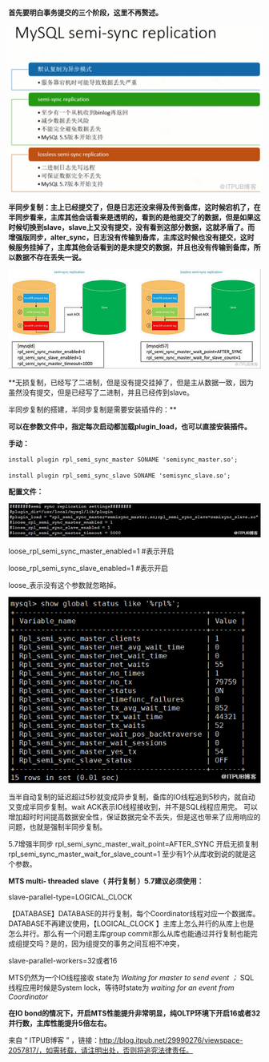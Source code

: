  **首先要明白事务提交的三个阶段，这里不再赘述。** 

![ ](.pics/clip_image001-1598717106578.png)

**半同步复制：主上已经提交了，但是日志还没来得及传到备库，这时候宕机了，在半同步看来，主库其他会话看来是透明的，看到的是他提交了的数据，但是如果这时候切换到slave，slave上又没有提交，没有看到这部分数据，这就矛盾了。而增强版同步，alter_sync，日志没有传输到备库，主库这时候也没有提交，这时候服务挂掉了，主库其他会话看到的是未提交的数据，并且也没有传输到备库，所以数据不存在丢失一说。**

![ ](.pics/image-20200901155932408.png)


 **无损复制，已经写了二进制，但是没有提交挂掉了，但是主从数据一致，因为虽然没有提交，但是已经写了二进制，并且已经传到slave。 


 半同步复制的搭建，半同步复制是需要安装插件的：** 

**可以在参数文件中，指定每次启动都加载plugin_load，也可以直接安装插件。** 

**手动：** 
```
install plugin rpl_semi_sync_master SONAME 'semisync_master.so'; 

install plugin rpl_semi_sync_slave SONAME 'semisync_slave.so'; 
```



**配置文件：** 

![ ](.pics/clip_image003.jpg)


 loose_rpl_semi_sync_master_enabled=1 #表示开启 

loose_rpl_semi_sync_slave_enabled=1 #表示开启 

loose_表示没有这个参数就忽略掉。 


![ ](.pics/clip_image004.png)

当半自动复制的延迟超过5秒就变成异步复制，备库的IO线程追到5秒内，就自动又变成半同步复制。wait ACK表示IO线程接收到，并不是SQL线程应用完。 
 可以增加超时时间提高数据安全性，保证数据完全不丢失，但是这也带来了应用响应的问题，也就是强制半同步复制。 

 5.7增强半同步 
 rpl_semi_sync_master_wait_point=AFTER_SYNC 开启无损复制 
 rpl_semi_sync_master_wait_for_slave_count=1 至少有1个从库收到说的就是这个参数。 




**MTS multi- threaded** **slave（ 并行复制 ）5.7建议必须使用：** 

  slave-parallel-type=LOGICAL_CLOCK 

【DATABASE】DATABASE的并行复制，每个Coordinator线程对应一个数据库。DATABASE不再建议使用，【LOGICAL_CLOCK 】主库上怎么并行的从库上也是怎么并行。那么有一个问题主库group commit那么从库也能通过并行复制也能完成组提交吗？是的，因为组提交的事务之间互相不冲突， 

  slave-parallel-workers=32或者16 

MTS仍然为一个IO线程接收 state为 *Waiting for master to send event ；* SQL线程应用时候是System lock，等待时state为 *waiting for an event from Coordinator* 

**在IO bond的情况下，开启MTS性能提升非常明显，纯OLTP环境下开启16或者32并行数，主库性能提升5倍左右。** 

来自 “ ITPUB博客 ” ，链接：http://blog.itpub.net/29990276/viewspace-2057817/，如需转载，请注明出处，否则将追究法律责任。 